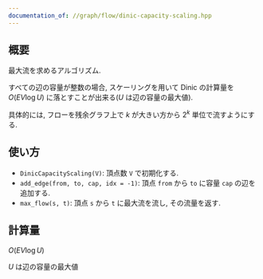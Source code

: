 ```yaml
---
documentation_of: //graph/flow/dinic-capacity-scaling.hpp
---
```


## 概要

最大流を求めるアルゴリズム.

すべての辺の容量が整数の場合, スケーリングを用いて Dinic の計算量を $O(EV \log U)$ に落とすことが出来る($U$ は辺の容量の最大値).

具体的には, フローを残余グラフ上で $k$ が大きい方から $2^k$ 単位で流すようにする.


## 使い方

* `DinicCapacityScaling(V)`: 頂点数 `V` で初期化する.
* `add_edge(from, to, cap, idx = -1)`: 頂点 `from` から `to` に容量 `cap` の辺を追加する.
* `max_flow(s, t)`: 頂点 `s` から `t` に最大流を流し, その流量を返す.

## 計算量

$O(EV \log U)$

$U$ は辺の容量の最大値
